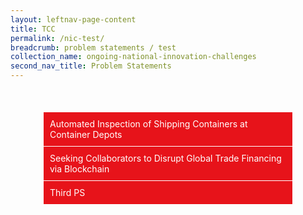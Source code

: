 ```yaml
---
layout: leftnav-page-content
title: TCC
permalink: /nic-test/
breadcrumb: problem statements / test
collection_name: ongoing-national-innovation-challenges
second_nav_title: Problem Statements
---
```

<style>

.wrapper{
  margin: 10% auto;
  width: 400px;
  color:#ffffff;
}

ul{
  list-style: none;
  margin: 0;
  padding: 0;
}
label:hover{
  background-color: darken(#E7131A, 10%);
  
}
label{
  display: block;
  cursor: pointer;
  padding: 10px;
  border: 1px solid #fff;
  border-bottom: none;
  background: #E7131A
}


label.last{
  border-bottom: 1px solid #fff;
}

ul ul li{
  list-style:none;
  padding: 10px;
  background: #ffffff;
}


input[type="checkbox"]{
  position: absolute;
  left: -9999px;
}

input[type="checkbox"] ~ ul{
  height: 0;
  transform: scaleY(0);
}

input[type="checkbox"]:checked ~ ul{
  height: 100%;
  transform-origin: top;
  transition: transform .2s ease-out;
  transform: scaleY(1); 
}

input[type="checkbox"]:checked + label{
  background: #E7131A;
  border-bottom: 1px solid #fff;
}




</style>

<div class="wrapper">
<ul>
  <li>
    <input type="checkbox" id="list-item-1">
    <label for="list-item-1" class="first">Automated Inspection of Shipping Containers at Container Depots</label>
    <ul>
      <li>Slabo</li>
      <li>Droid Serif</li>
      <li>Roboto Serif</li>
      <li>Lora</li>
      <li>Meriweather</li>
    </ul>
  </li>
  <li>
    <input type="checkbox" id="list-item-2">
    <label for="list-item-2">Seeking Collaborators to Disrupt Global Trade Financing via Blockchain</label>
    <ul>
      <li>Company Name</li>
      <li>Description:</li>
    </ul>
   </li>
  
  <li>
    <input type="checkbox" id="list-item-3">
    <label for="list-item-3" class="last">Third PS</label>
    <ul>
      <li>Inconsolata</li>
      <li>Source Code Pro</li>
      <li>Droid Sans Mono</li>
      <li>Ubuntu Mono</li>
      <li>Cousine</li>
    </ul>
  </li>
  
</ul>
</div>
